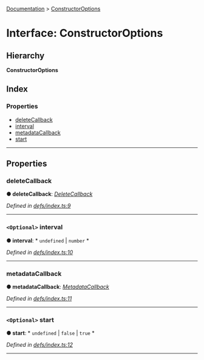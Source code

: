 [Documentation](../README.md) > [ConstructorOptions](../interfaces/constructoroptions.md)

# Interface: ConstructorOptions

## Hierarchy

**ConstructorOptions**

## Index

### Properties

* [deleteCallback](constructoroptions.md#deletecallback)
* [interval](constructoroptions.md#interval)
* [metadataCallback](constructoroptions.md#metadatacallback)
* [start](constructoroptions.md#start)

---

## Properties

<a id="deletecallback"></a>

###  deleteCallback

**● deleteCallback**: *[DeleteCallback](../#deletecallback)*

*Defined in [defs/index.ts:9](https://github.com/dylanaubrey/cachemap/blob/0d04822/packages/reaper/src/defs/index.ts#L9)*

___
<a id="interval"></a>

### `<Optional>` interval

**● interval**: * `undefined` &#124; `number`
*

*Defined in [defs/index.ts:10](https://github.com/dylanaubrey/cachemap/blob/0d04822/packages/reaper/src/defs/index.ts#L10)*

___
<a id="metadatacallback"></a>

###  metadataCallback

**● metadataCallback**: *[MetadataCallback](../#metadatacallback)*

*Defined in [defs/index.ts:11](https://github.com/dylanaubrey/cachemap/blob/0d04822/packages/reaper/src/defs/index.ts#L11)*

___
<a id="start"></a>

### `<Optional>` start

**● start**: * `undefined` &#124; `false` &#124; `true`
*

*Defined in [defs/index.ts:12](https://github.com/dylanaubrey/cachemap/blob/0d04822/packages/reaper/src/defs/index.ts#L12)*

___

